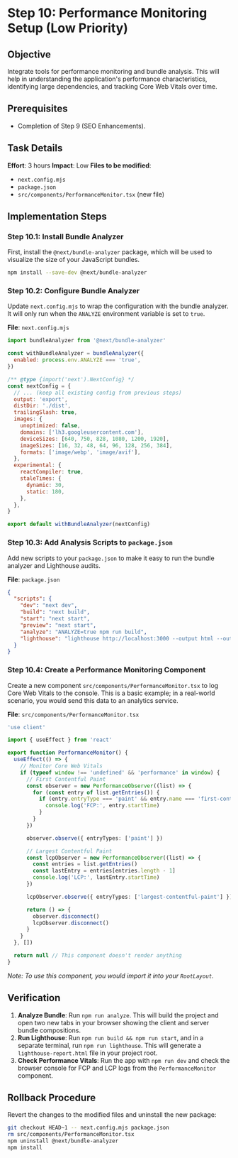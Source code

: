 # Step 10: Performance Monitoring Setup (Low Priority)

## Objective
Integrate tools for performance monitoring and bundle analysis. This will help in understanding the application's performance characteristics, identifying large dependencies, and tracking Core Web Vitals over time.

## Prerequisites
- Completion of Step 9 (SEO Enhancements).

## Task Details
**Effort**: 3 hours
**Impact**: Low
**Files to be modified**:
- `next.config.mjs`
- `package.json`
- `src/components/PerformanceMonitor.tsx` (new file)

## Implementation Steps

### Step 10.1: Install Bundle Analyzer

First, install the `@next/bundle-analyzer` package, which will be used to visualize the size of your JavaScript bundles.

```bash
npm install --save-dev @next/bundle-analyzer
```

### Step 10.2: Configure Bundle Analyzer

Update `next.config.mjs` to wrap the configuration with the bundle analyzer. It will only run when the `ANALYZE` environment variable is set to `true`.

**File**: `next.config.mjs`
```javascript
import bundleAnalyzer from '@next/bundle-analyzer'

const withBundleAnalyzer = bundleAnalyzer({
  enabled: process.env.ANALYZE === 'true',
})

/** @type {import('next').NextConfig} */
const nextConfig = {
  // ... (keep all existing config from previous steps)
  output: 'export',
  distDir: './dist',
  trailingSlash: true,
  images: {
    unoptimized: false,
    domains: ['lh3.googleusercontent.com'],
    deviceSizes: [640, 750, 828, 1080, 1200, 1920],
    imageSizes: [16, 32, 48, 64, 96, 128, 256, 384],
    formats: ['image/webp', 'image/avif'],
  },
  experimental: {
    reactCompiler: true,
    staleTimes: {
      dynamic: 30,
      static: 180,
    },
  },
}

export default withBundleAnalyzer(nextConfig)
```

### Step 10.3: Add Analysis Scripts to `package.json`

Add new scripts to your `package.json` to make it easy to run the bundle analyzer and Lighthouse audits.

**File**: `package.json`
```json
{
  "scripts": {
    "dev": "next dev",
    "build": "next build",
    "start": "next start",
    "preview": "next start",
    "analyze": "ANALYZE=true npm run build",
    "lighthouse": "lighthouse http://localhost:3000 --output html --output-path ./lighthouse-report.html"
  }
}
```

### Step 10.4: Create a Performance Monitoring Component

Create a new component `src/components/PerformanceMonitor.tsx` to log Core Web Vitals to the console. This is a basic example; in a real-world scenario, you would send this data to an analytics service.

**File**: `src/components/PerformanceMonitor.tsx`
```typescript
'use client'

import { useEffect } from 'react'

export function PerformanceMonitor() {
  useEffect(() => {
    // Monitor Core Web Vitals
    if (typeof window !== 'undefined' && 'performance' in window) {
      // First Contentful Paint
      const observer = new PerformanceObserver((list) => {
        for (const entry of list.getEntries()) {
          if (entry.entryType === 'paint' && entry.name === 'first-contentful-paint') {
            console.log('FCP:', entry.startTime)
          }
        }
      })

      observer.observe({ entryTypes: ['paint'] })

      // Largest Contentful Paint
      const lcpObserver = new PerformanceObserver((list) => {
        const entries = list.getEntries()
        const lastEntry = entries[entries.length - 1]
        console.log('LCP:', lastEntry.startTime)
      })

      lcpObserver.observe({ entryTypes: ['largest-contentful-paint'] })

      return () => {
        observer.disconnect()
        lcpObserver.disconnect()
      }
    }
  }, [])

  return null // This component doesn't render anything
}
```
*Note: To use this component, you would import it into your `RootLayout`.*

## Verification
1.  **Analyze Bundle**: Run `npm run analyze`. This will build the project and open two new tabs in your browser showing the client and server bundle compositions.
2.  **Run Lighthouse**: Run `npm run build && npm run start`, and in a separate terminal, run `npm run lighthouse`. This will generate a `lighthouse-report.html` file in your project root.
3.  **Check Performance Vitals**: Run the app with `npm run dev` and check the browser console for FCP and LCP logs from the `PerformanceMonitor` component.

## Rollback Procedure
Revert the changes to the modified files and uninstall the new package:
```bash
git checkout HEAD~1 -- next.config.mjs package.json
rm src/components/PerformanceMonitor.tsx
npm uninstall @next/bundle-analyzer
npm install
